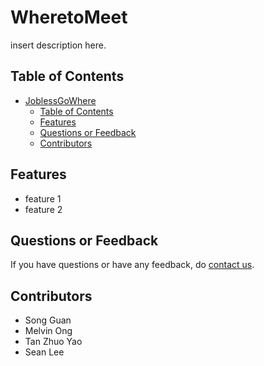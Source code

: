 # WheretoMeet

insert description here.

## Table of Contents

- [JoblessGoWhere](#joblessgowhere)
  - [Table of Contents](#table-of-contents)
  - [Features](#features)
  - [Questions or Feedback](#questions-or-feedback)
  - [Contributors](#contributors)


## Features

- feature 1
- feature 2

## Questions or Feedback
If you have questions or have any feedback, do [contact us](mailto:wheretomeet@gmail.com).

## Contributors
- Song Guan
- Melvin Ong
- Tan Zhuo Yao
- Sean Lee
